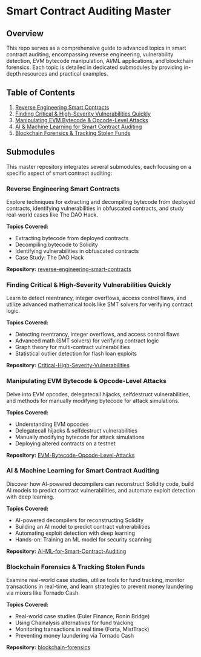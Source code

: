 # Smart Contract Auditing Master

## Overview

This repo serves as a comprehensive guide to advanced topics in smart contract auditing, encompassing reverse engineering, vulnerability detection, EVM bytecode manipulation, AI/ML applications, and blockchain forensics. Each topic is detailed in dedicated submodules by providing in-depth resources and practical examples.

## Table of Contents

1. [Reverse Engineering Smart Contracts](#reverse-engineering-smart-contracts)
2. [Finding Critical & High-Severity Vulnerabilities Quickly](#finding-critical--high-severity-vulnerabilities-quickly)
3. [Manipulating EVM Bytecode & Opcode-Level Attacks](#manipulating-evm-bytecode--opcode-level-attacks)
4. [AI & Machine Learning for Smart Contract Auditing](#ai--machine-learning-for-smart-contract-auditing)
5. [Blockchain Forensics & Tracking Stolen Funds](#blockchain-forensics--tracking-stolen-funds)

## Submodules

This master repository integrates several submodules, each focusing on a specific aspect of smart contract auditing:

### Reverse Engineering Smart Contracts

Explore techniques for extracting and decompiling bytecode from deployed contracts, identifying vulnerabilities in obfuscated contracts, and study real-world cases like The DAO Hack.

**Topics Covered:**

- Extracting bytecode from deployed contracts
- Decompiling bytecode to Solidity
- Identifying vulnerabilities in obfuscated contracts
- Case Study: The DAO Hack

**Repository:** [reverse-engineering-smart-contracts](https://github.com/jason-victor1/reverse-engineering-smart-contracts)

### Finding Critical & High-Severity Vulnerabilities Quickly

Learn to detect reentrancy, integer overflows, access control flaws, and utilize advanced mathematical tools like SMT solvers for verifying contract logic.

**Topics Covered:**

- Detecting reentrancy, integer overflows, and access control flaws
- Advanced math (SMT solvers) for verifying contract logic
- Graph theory for multi-contract vulnerabilities
- Statistical outlier detection for flash loan exploits

**Repository:** [Critical-High-Severity-Vulnerabilities](https://github.com/jason-victor1/Critical-High-Severity-Vulnerabilities)

### Manipulating EVM Bytecode & Opcode-Level Attacks

Delve into EVM opcodes, delegatecall hijacks, selfdestruct vulnerabilities, and methods for manually modifying bytecode for attack simulations.

**Topics Covered:**

- Understanding EVM opcodes
- Delegatecall hijacks & selfdestruct vulnerabilities
- Manually modifying bytecode for attack simulations
- Deploying altered contracts on a testnet

**Repository:** [EVM-Bytecode-Opcode-Level-Attacks](https://github.com/jason-victor1/EVM-Bytecode-Opcode-Level-Attacks)

### AI & Machine Learning for Smart Contract Auditing

Discover how AI-powered decompilers can reconstruct Solidity code, build AI models to predict contract vulnerabilities, and automate exploit detection with deep learning.

**Topics Covered:**

- AI-powered decompilers for reconstructing Solidity
- Building an AI model to predict contract vulnerabilities
- Automating exploit detection with deep learning
- Hands-on: Training an ML model for security scanning

**Repository:** [AI-ML-for-Smart-Contract-Auditing](https://github.com/jason-victor1/AI-ML-for-Smart-Contract-Auditing)

### Blockchain Forensics & Tracking Stolen Funds

Examine real-world case studies, utilize tools for fund tracking, monitor transactions in real-time, and learn strategies to prevent money laundering via mixers like Tornado Cash.

**Topics Covered:**

- Real-world case studies (Euler Finance, Ronin Bridge)
- Using Chainalysis alternatives for fund tracking
- Monitoring transactions in real time (Forta, MistTrack)
- Preventing money laundering via Tornado Cash

**Repository:** [blockchain-forensics](https://github.com/jason-victor1/blockchain-forensics)


